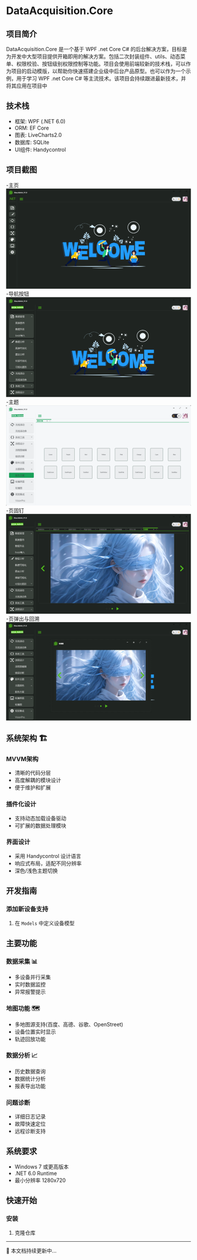 # DataAcquisition.Core

## 项目简介
DataAcquisition.Core 是一个基于 WPF .net Core C# 的后台解决方案，目标是为开发中大型项目提供开箱即用的解决方案。包括二次封装组件、utils、动态菜单、权限校验、按钮级别权限控制等功能。项目会使用前端较新的技术栈，可以作为项目的启动模版，以帮助你快速搭建企业级中后台产品原型。也可以作为一个示例，用于学习 WPF .net Core C# 等主流技术。该项目会持续跟进最新技术，并将其应用在项目中


## 技术栈
- 框架: WPF (.NET 6.0)
- ORM: EF Core
- 图表: LiveCharts2.0
- 数据库: SQLite
- UI组件: Handycontrol

## 项目截图
-主页
![主页](ProjectImg/主页.jpg)
-导航按钮
![导航按钮](ProjectImg/导航按钮.jpg)
-主题
![主题](ProjectImg/主题配色.jpg)
-页固钉
![页固钉](ProjectImg/页固钉.jpg)
-页弹出与回溯
![页弹出与回溯](ProjectImg/页弹出与回溯.jpg)

## 系统架构 🏗️

### MVVM架构
- 清晰的代码分层
- 高度解耦的模块设计
- 便于维护和扩展

### 插件化设计
- 支持动态加载设备驱动
- 可扩展的数据处理模块

### 界面设计
- 采用 Handycontrol 设计语言
- 响应式布局，适配不同分辨率
- 深色/浅色主题切换

## 开发指南

### 添加新设备支持
1. 在 `Models` 中定义设备模型


## 主要功能

### 数据采集 📊
- 多设备并行采集
- 实时数据监控  
- 异常报警提示

### 地图功能 🗺️
- 多地图源支持(百度、高德、谷歌、OpenStreet)
- 设备位置实时显示
- 轨迹回放功能

### 数据分析 📈
- 历史数据查询
- 数据统计分析
- 报表导出功能


### 问题诊断
- 详细日志记录
- 故障快速定位
- 远程诊断支持

## 系统要求
- Windows 7 或更高版本
- .NET 6.0 Runtime
- 最小分辨率 1280x720

## 快速开始

### 安装
1. 克隆仓库


---
📝 本文档持续更新中...
